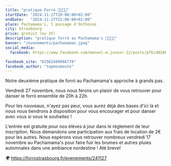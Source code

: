 ```yaml
---
title: "pratique Forró 💃🇧🇷🕺"
startDate: "2024-11-27T20:00:00+02:00"
endDate:   "2024-11-27T22:00:00+02:00"
place: Pachamama's, 1 passage d'Osthouse
city: Strasbourg
price: gratuit (ou 2€)
description: "pratique forró au Pachamama's 💃🇧🇷🕺"
banner: "/evenements/pachamamas.jpeg"
social_media:
  facebook: https://www.facebook.com/manoel.m.junior.12/posts/pfbid02AB5QMVHpUmnPmC12W4e8cyj4r1eW17KERBCkBaLxwACgwurpQfUtnP8XavRbQf5wl

facebook_site: "61562489966778"
facebook_author: "topmoumoute"
---
```


Notre deuxième pratique de forró au Pachamama's approche à grands pas.

Vendredi 27 novembre, nous nous ferons un plaisir de vous retrouver pour danser le forró ensemble de 20h à 22h.

Pour les nouveaux, n'ayez pas peur, vous aurez déjà des bases d'ici là et nous nous tiendrons à disposition pour vous encourager et pour danser avec vous si vous le souhaitez !

L'entrée est gratuite pour nos élèves à jour dans le règlement de leur inscription. Nous demandons une participation aux frais de location de 2€ pour les autres. 
Nous espérons vous retrouver nombreux vendredi 17 novembre au Pachamama's pour faire fuir les brumes et autres pluies automnales dans une ambiance nordestine !
Até breve!

🌍 https://forrostrasbourg.fr/evenements/241127
